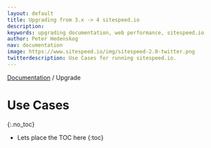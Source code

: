 ```yaml
---
layout: default
title: Upgrading from 3.x -> 4 sitespeed.io
description:
keywords: upgrading documentation, web performance, sitespeed.io
author: Peter Hedenskog
nav: documentation
image: https://www.sitespeed.io/img/sitespeed-2.0-twitter.png
twitterdescription: Use Cases for running sitespeed.io.
---
```

[Documentation](/sitespeed.io/documentation/) / Upgrade

# Use Cases
{:.no_toc}

* Lets place the TOC here
{:toc}

